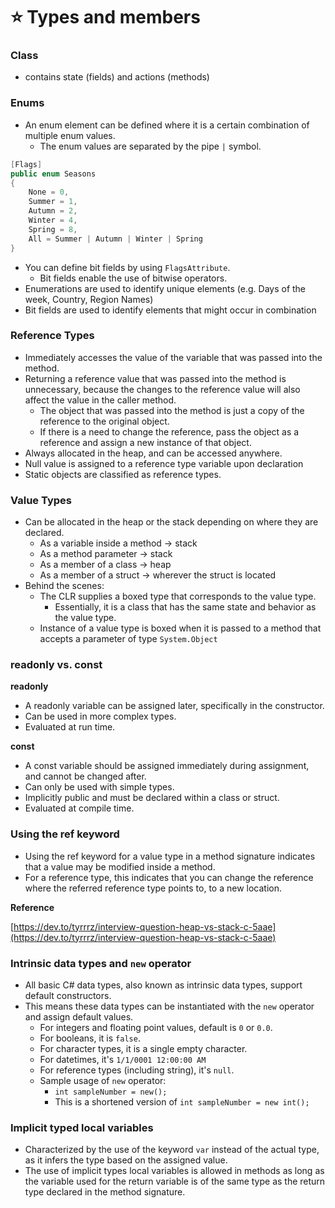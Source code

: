 # ⭐ Types and members

### **Class**

- contains state (fields) and actions (methods)

### Enums

- An enum element can be defined where it is a certain combination of multiple enum values.
    - The enum values are separated by the pipe `|` symbol.

```csharp
[Flags]
public enum Seasons
{
    None = 0,
    Summer = 1,
    Autumn = 2,
    Winter = 4,
    Spring = 8,
    All = Summer | Autumn | Winter | Spring
}
```

- You can define bit fields by using `FlagsAttribute`.
    - Bit fields enable the use of bitwise operators.
- Enumerations are used to identify unique elements (e.g. Days of the week, Country, Region Names)
- Bit fields are used to identify elements that might occur in combination

### **Reference Types**

- Immediately accesses the value of the variable that was passed into the method.
- Returning a reference value that was passed into the method is unnecessary, because the changes to the reference value will also affect the value in the caller method.
	- The object that was passed into the method is just a copy of the reference to the original object.
	- If there is a need to change the reference, pass the object as a reference and assign a new instance of that object.
- Always allocated in the heap, and can be accessed anywhere.
- Null value is assigned to a reference type variable upon declaration
- Static objects are classified as reference types.

### **Value Types**

- Can be allocated in the heap or the stack depending on where they are declared.
    - As a variable inside a method → stack
    - As a method parameter → stack
    - As a member of a class → heap
    - As a member of a struct → wherever the struct is located
- Behind the scenes:
    - The CLR supplies a boxed type that corresponds to the value type.
        - Essentially, it is a class that has the same state and behavior as the value type.
    - Instance of a value type is boxed when it is passed to a method that accepts a parameter of type `System.Object`

### **readonly vs. const**

**readonly**

- A readonly variable can be assigned later, specifically in the constructor.
- Can be used in more complex types.
- Evaluated at run time.

**const**

- A const variable should be assigned immediately during assignment, and cannot be changed after.
- Can only be used with simple types.
- Implicitly public and must be declared within a class or struct.
- Evaluated at compile time.

### **Using the ref keyword**

- Using the ref keyword for a value type in a method signature indicates that a value may be modified inside a method.
- For a reference type, this indicates that you can change the reference where the referred reference type points to, to a new location.

**Reference**

[https://dev.to/tyrrrz/interview-question-heap-vs-stack-c-5aae](https://dev.to/tyrrrz/interview-question-heap-vs-stack-c-5aae)

### **Intrinsic data types and `new` operator**

- All basic C# data types, also known as intrinsic data types, support default constructors.
- This means these data types can be instantiated with the `new` operator and assign default values.
	- For integers and floating point values, default is `0` or `0.0`.
	- For booleans, it is `false`.
	- For character types, it is a single empty character.
	- For datetimes, it's `1/1/0001 12:00:00 AM`
	- For reference types (including string), it's `null`.
	- Sample usage of `new` operator:
		- `int sampleNumber = new();`
		- This is a shortened version of `int sampleNumber = new int();`

### **Implicit typed local variables**

- Characterized by the use of the keyword `var` instead of the actual type, as it infers the type based on the assigned value.
- The use of implicit types local variables is allowed in methods as long as the variable used for the return variable is of the same type as the return type declared in the method signature.